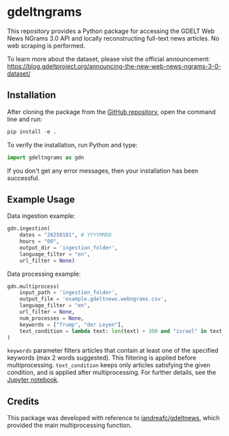 # gdeltngrams

This repository provides a Python package for accessing the GDELT Web News NGrams 3.0 API and locally reconstructing full-text news articles. No web scraping is performed.

To learn more about the dataset, please visit the official announcement: https://blog.gdeltproject.org/announcing-the-new-web-news-ngrams-3-0-dataset/

## Installation

After cloning the package from the [GitHub repository](https://github.com/lpanebianco/gdeltngrams), open the command line and run:

```python
pip install -e .
```

To verify the installation, run Python and type:

```python
import gdeltngrams as gdn
```

If you don't get any error messages, then your installation has been successful.

## Example Usage

Data ingestion example: 

```python
gdn.ingestion(
    dates = "20250101", # YYYYMMDD
    hours = "00", 
    output_dir = 'ingestion_folder', 
    language_filter = "en", 
    url_filter = None)
```

Data processing example:

```python
gdn.multiprocess(
    input_path = 'ingestion_folder', 
    output_file = 'example.gdeltnews.webngrams.csv', 
    language_filter = "en",
    url_filter = None, 
    num_processes = None,
    keywords = ["Trump", "der Leyen"],  
    text_condition = lambda text: len(text) > 300 and "israel" in text.lower()  
) 
```

```keywords``` parameter filters articles that contain at least one of the specified keywords (max 2 words suggested). This filtering is applied before multiprocessing. 
```text_condition``` keeps only articles satisfying the given condition, and is applied after multiprocessing.
For further details, see the [Jupyter notebook](https://github.com/lpanebianco/gdeltngrams/blob/main/gdeltngrams_guide.ipynb).

## Credits

This package was developed with reference to [iandreafc/gdeltnews](https://github.com/iandreafc/gdeltnews), which provided the main multiprocessing function.
